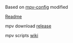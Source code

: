 Based on [mpv-config](https://github.com/dyphire/mpv-config) modified

[Readme](https://github.com/dyphire/mpv-config/blob/master/README.md)

mpv download [release](https://github.com/dyphire/mpv-winbuild/releases)

mpv scripts [wiki](https://github.com/dyphire/mpv-config/wiki/%E8%84%9A%E6%9C%AC%E8%AF%B4%E6%98%8E)